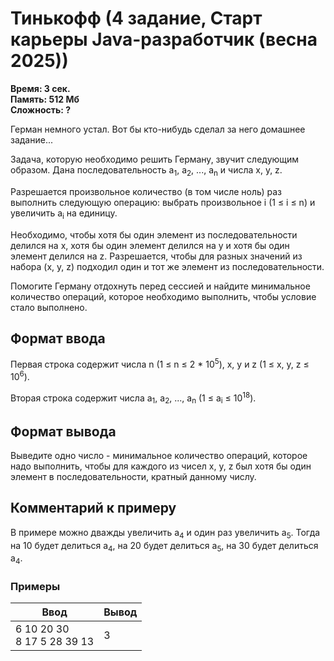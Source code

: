 <h1 class="title">Тинькофф (4 задание, Старт карьеры Java-разработчик (весна 2025))</h1>
<p><b>Время: 3 сек.<br>Память: 512 Мб<br>Сложность: ?</b></p>

<p>Герман немного устал. Вот бы кто-нибудь сделал за него домашнее задание...</p>

<p>Задача, которую необходимо решить Герману, звучит следующим образом. Дана
последовательность a<sub>1</sub>, а<sub>2</sub>, ..., a<sub>n</sub> и числа x, y, z.</p>

<p>Разрешается произвольное количество (в том числе ноль) раз выполнить следующую операцию:
выбрать произвольное і (1 ≤ i ≤ n) и увеличить а<sub>i</sub> на единицу.</p>

<p>Необходимо, чтобы хотя бы один элемент из последовательности делился на х, хотя бы один
элемент делился на у и хотя бы один элемент делился на z. Разрешается, чтобы для разных
значений из набора (x, y, z) подходил один и тот же элемент из последовательности.</p>

<p>Помогите Герману отдохнуть перед сессией и найдите минимальное количество операций,
которое необходимо выполнить, чтобы условие стало выполнено.</p>

<h2>Формат ввода</h2>
<p>Первая строка содержит числа n (1 ≤ n ≤ 2 * 10<sup>5</sup>), x, y и z (1 ≤ x, y, z ≤ 10<sup>6</sup>).</p>

<p>Вторая строка содержит числа a<sub>1</sub>, а<sub>2</sub>, ..., a<sub>n</sub> (1 ≤ a<sub>i</sub> ≤ 10<sup>18</sup>).</p>

<h2>Формат вывода</h2>
<p>Выведите одно число - минимальное количество операций, которое надо выполнить, чтобы для
каждого из чисел х, у, z был хотя бы один элемент в последовательности, кратный данному числу.</p>

<h2>Комментарий к примеру</h2>
<p>В примере можно дважды увеличить а<sub>4</sub> и один раз увеличить a<sub>5</sub>. Тогда на 10 будет делиться а<sub>4</sub>, на
20 будет делиться а<sub>5</sub>, на 30 будет делиться а<sub>4</sub>.</p>

<h3>Примеры</h3>
<table class="sample-tests">
  <thead>
     <tr>
        <th>Ввод</th>
        <th>Вывод</th>
     </tr>
  </thead>
  <tbody>
     <tr>
        <td>
        6 10 20 30<br>
        8 17 5 28 39 13
        </td>
        <td>
        3
        </td>
     </tr>
  </tbody>
</table>